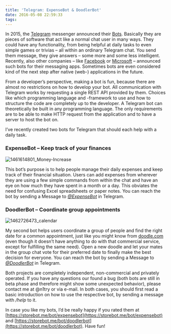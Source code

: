 ```yaml
---
title: 'Telegram: ExpenseBot & DoodlerBot'
date: 2016-05-08 22:59:33
tags:
---
```



In 2015, the [Telegram](https://telegram.org) messenger announced their [Bots](https://core.telegram.org/bots). Basically they are pieces of software that act like a normal chat user in many ways. They could have any functionality, from being helpful at daily tasks to even simple games or trivias – all within an ordinary Telegram chat. You send them message, they give answers – some more and some less intelligent. Recently, also other companies – like [Facebook](http://techcrunch.com/2016/04/07/facebook-chatbots/) or [Microsoft](https://dev.botframework.com/) – announced such bots for their messaging apps. Sometimes bots are even considered kind of the next step after native (web-) applications in the future.

From a developer’s perspective, making a bot is fun, because there are almost no restrictions on how to develop your bot. All communication with Telegram works by requesting a single REST API provided by them. Choices like which programming language and -framework to use and how to structure the code are completely up to the developer. A Telegram bot can theoretically be built in any programming language. The only requirements are to be able to make HTTP request from the application and to have a server to host the bot on.

I’ve recently created two bots for Telegram that should each help with a daily task.

### ExpenseBot – Keep track of your finances

![1461614801_Money-Increase](https://apps.muetsch.io/images/o:auto?image=https://muetsch.io/images/expensebot_icon.png)

This bot’s purpose is to help people manage their daily expenses and keep track of their financial situation. Users can add expenses from wherever they are using a few simple commands from within the chat and have an eye on how much they have spent in a month or a day. This obviates the need for confusing Excel spreadsheets or paper notes. You can reach the bot by sending a Message to *[@ExpenseBot](https://telegram.me/ExpenseBot)* in Telegram.

### DoodlerBot – Coordinate group appointments

![1462726473_calendar](https://apps.muetsch.io/images/o:auto?image=https://muetsch.io/images/doodlerbot_icon.png)

My second bot helps users coordinate a group of people and find the right date for a common appointment, just like you might know from [doodle.com](http://doodle.com) (even though it doesn’t have anything to do with that commercial service, except for fulfilling the same need). Open a new doodle and let your mates in the group chat vote for their preferred date to finally make the best decision for everyone. You can reach the bot by sending a Message to *[@DoodlerBot](https://telegram.me/DoodlerBot)* in Telegram.

Both projects are completely independent, non-commercial and privately operated. If you have any questions our found a bug (both bots are still in beta phase and therefore might show some unexpected behavior), please contact me at @n1try or via e-mail. In both cases, you should first read a basic introduction on how to use the respective bot, by sending a message with */help* to it.

In case you like my bots, I’d be really happy if you rated them at [https://storebot.me/bot/expensebot](https://storebot.me/bot/expensebot) and [https://storebot.me/bot/doodlerbot](https://storebot.me/bot/doodlerbot). Have fun!